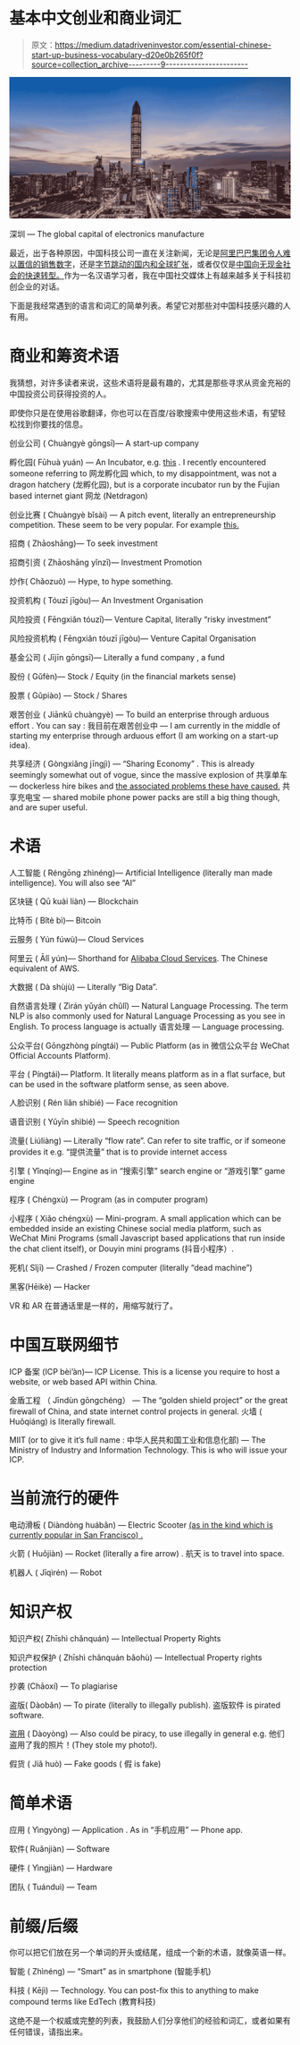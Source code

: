 # 基本中文创业和商业词汇

> 原文：<https://medium.datadriveninvestor.com/essential-chinese-start-up-business-vocabulary-d20e0b265f0f?source=collection_archive---------9----------------------->

![](img/11be4d9e6d0e744921d492c1240cfbf4.png)

深圳 — The global capital of electronics manufacture

最近，出于各种原因，中国科技公司一直在关注新闻，无论是[阿里巴巴集团令人难以置信的销售数字](https://www.cnbc.com/2018/11/11/alibaba-singles-day-2018-record-sales-on-largest-shopping-event-day.html)，还是[字节跳动的国内和全球扩张](https://www.nytimes.com/2018/09/28/technology/bytedance-fundraising-toutiao-tiktok.html)，或者仅仅是[中国向无现金社会的快速转型。](http://uk.businessinsider.com/alipay-wechat-pay-china-mobile-payments-street-vendors-musicians-2018-5)作为一名汉语学习者，我在中国社交媒体上有越来越多关于科技初创企业的对话。

下面是我经常遇到的语言和词汇的简单列表。希望它对那些对中国科技感兴趣的人有用。

# 商业和筹资术语

我猜想，对许多读者来说，这些术语将是最有趣的，尤其是那些寻求从资金充裕的中国投资公司获得投资的人。

即使你只是在使用谷歌翻译，你也可以在百度/谷歌搜索中使用这些术语，有望轻松找到你要找的信息。

创业公司 ( Chuàngyè gōngsī)— A start-up company

孵化园( Fūhuà yuán) — An Incubator, e.g. [this](http://news.sina.com.cn/c/2017-05-05/doc-ifyeycte8787931.shtml) . I recently encountered someone referring to 网龙孵化园 which, to my disappointment, was not a dragon hatchery (龙孵化园), but is a corporate incubator run by the Fujian based internet giant 网龙 (Netdragon)

创业比赛 ( Chuàngyè bǐsài) — A pitch event, literally an entrepreneurship competition. These seem to be very popular. For example [this.](http://www.dreamfactorystartupcontest.com/)

招商 ( Zhāoshāng)— To seek investment

招商引资 ( Zhāoshāng yǐnzī)— Investment Promotion

炒作( Chǎozuò) — Hype, to hype something.

投资机构 ( Tóuzī jīgòu)— An Investment Organisation

风险投资 ( Fēngxiǎn tóuzī)— Venture Capital, literally “risky investment”

风险投资机构 ( Fēngxiǎn tóuzī jīgòu)— Venture Capital Organisation

基金公司 ( Jījīn gōngsī)— Literally a fund company , a fund

股份 ( Gǔfèn)— Stock / Equity (in the financial markets sense)

股票 ( Gǔpiào) — Stock / Shares

艰苦创业 ( Jiānkǔ chuàngyè) — To build an enterprise through arduous effort . You can say : 我目前在艰苦创业中 — I am currently in the middle of starting my enterprise through arduous effort (I am working on a start-up idea).

共享经济 ( Gòngxiǎng jīngjì) — “Sharing Economy” . This is already seemingly somewhat out of vogue, since the massive explosion of 共享单车 — dockerless hire bikes and [the associated problems these have caused.](https://www.theguardian.com/uk-news/2017/nov/25/chinas-bike-share-graveyard-a-monument-to-industrys-arrogance) 共享充电宝 — shared mobile phone power packs are still a big thing though, and are super useful.

# 术语

人工智能 ( Réngōng zhìnéng)— Artificial Intelligence (literally man made intelligence). You will also see “AI”

区块链 ( Qū kuài liàn) — Blockchain

比特币 ( Bǐtè bì)— Bitcoin

云服务 ( Yún fúwù)— Cloud Services

阿里云 ( Ālǐ yún)— Shorthand for [Alibaba Cloud Services](https://cn.aliyun.com/). The Chinese equivalent of AWS.

大数据 ( Dà shùjù) — Literally “Big Data”.

自然语言处理 ( Zìrán yǔyán chǔlǐ) — Natural Language Processing. The term NLP is also commonly used for Natural Language Processing as you see in English. To process language is actually 语言处理 — Language processing.

公众平台( Gōngzhòng píngtái) — Public Platform (as in 微信公众平台 WeChat Official Accounts Platform).

平台 ( Píngtái)— Platform. It literally means platform as in a flat surface, but can be used in the software platform sense, as seen above.

人脸识别 ( Rén liǎn shìbié) — Face recognition

语音识别 ( Yǔyīn shìbié) — Speech recognition

流量( Liúliàng) — Literally “flow rate”. Can refer to site traffic, or if someone provides it e.g. “提供流量” that is to provide internet access

引擎 ( Yǐnqíng)— Engine as in “搜索引擎” search engine or “游戏引擎” game engine

程序 ( Chéngxù) — Program (as in computer program)

小程序 ( Xiǎo chéngxù) — Mini-program. A small application which can be embedded inside an existing Chinese social media platform, such as WeChat Mini Programs (small Javascript based applications that run inside the chat client itself), or Douyin mini programs (抖音小程序）.

死机( Sǐjī) — Crashed / Frozen computer (literally “dead machine”)

黑客(Hēikè) — Hacker

VR 和 AR 在普通话里是一样的，用缩写就行了。

# 中国互联网细节

ICP 备案 (ICP bèi’àn)— ICP License. This is a license you require to host a website, or web based API within China.

金盾工程 （ Jīndùn gōngchéng） — The “golden shield project” or the great firewall of China, and state internet control projects in general. 火墙 ( Huǒqiáng) is literally firewall.

MIIT (or to give it it’s full name : 中华人民共和国工业和信息化部) — The Ministry of Industry and Information Technology. This is who will issue your ICP.

# 当前流行的硬件

电动滑板 ( Diàndòng huábǎn) — Electric Scooter [(as in the kind which is currently popular in San Francisco) .](https://www.ft.com/content/e7e057c4-ad6a-11e8-94bd-cba20d67390c)

火箭 ( Huǒjiàn) — Rocket (literally a fire arrow) . 航天 is to travel into space.

机器人 ( Jīqìrén) — Robot

# 知识产权

知识产权( Zhīshì chǎnquán) — Intellectual Property Rights

知识产权保护 ( Zhīshì chǎnquán bǎohù) — Intellectual Property rights protection

抄袭 (Chāoxí) — To plagiarise

盗版( Dàobǎn) — To pirate (literally to illegally publish). 盗版软件 is pirated software.

[盗用](https://www.mdbg.net/chinese/dictionary?wdqb=c%3A%E7%9B%97%2A&wdrst=0#) ( Dàoyòng) — Also could be piracy, to use illegally in general e.g. 他们盗用了我的照片！(They stole my photo!).

假货 ( Jiǎ huò) — Fake goods ( 假 is fake)

# 简单术语

应用 ( Yìngyòng) — Application . As in “手机应用” — Phone app.

软件( Ruǎnjiàn) — Software

硬件 ( Yìngjiàn) — Hardware

团队 ( Tuánduì) — Team

# 前缀/后缀

你可以把它们放在另一个单词的开头或结尾，组成一个新的术语，就像英语一样。

智能 ( Zhìnéng) — “Smart” as in smartphone (智能手机)

科技 ( Kējì) — Technology. You can post-fix this to anything to make compound terms like EdTech (教育科技)

这绝不是一个权威或完整的列表，我鼓励人们分享他们的经验和词汇，或者如果有任何错误，请指出来。